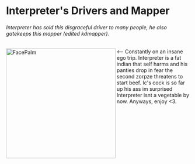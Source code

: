 # Interpreter's Drivers and Mapper

###### Interpreter has sold this disgraceful driver to many people, he also gatekeeps this mapper (edited kdmapper).

<img align="left" alt="FacePalm" width="300px" src="https://media.discordapp.net/attachments/1016601886821978163/1085718149497897000/IMG_0914.png" />
 <-- Constantly on an insane ego trip. 
Interpreter is a fat indian that self harms and his panties drop in fear the second zorpze threatens to start beef. Ic's cock is so far up his ass im surprised Interpreter isnt a vegetable by now. Anyways, enjoy <3.
